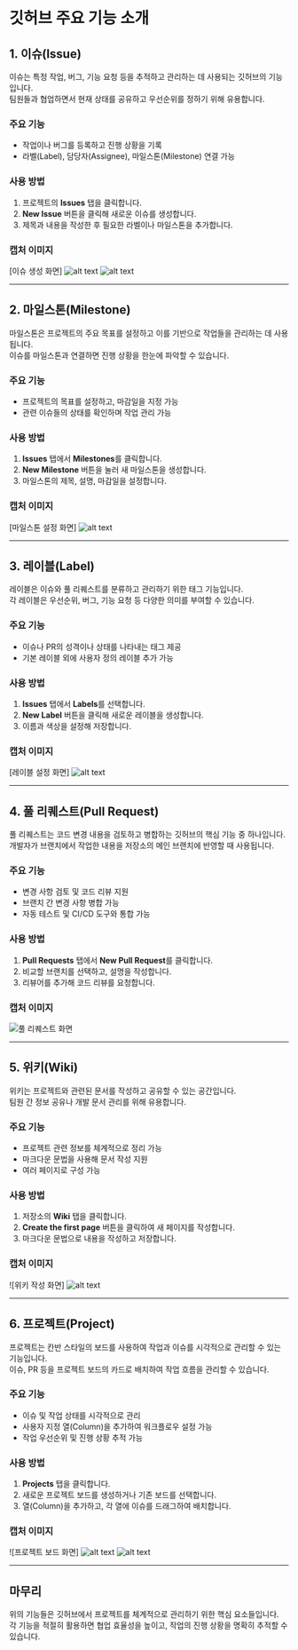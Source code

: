 # 깃허브 주요 기능 소개

## 1. 이슈(Issue)
이슈는 특정 작업, 버그, 기능 요청 등을 추적하고 관리하는 데 사용되는 깃허브의 기능입니다.  
팀원들과 협업하면서 현재 상태를 공유하고 우선순위를 정하기 위해 유용합니다.

### 주요 기능
- 작업이나 버그를 등록하고 진행 상황을 기록
- 라벨(Label), 담당자(Assignee), 마일스톤(Milestone) 연결 가능

### 사용 방법
1. 프로젝트의 **Issues** 탭을 클릭합니다.
2. **New Issue** 버튼을 클릭해 새로운 이슈를 생성합니다.
3. 제목과 내용을 작성한 후 필요한 라벨이나 마일스톤을 추가합니다.

### 캡처 이미지
[이슈 생성 화면]
![alt text](issue1.png)
![alt text](issue2.png)

---

## 2. 마일스톤(Milestone)
마일스톤은 프로젝트의 주요 목표를 설정하고 이를 기반으로 작업들을 관리하는 데 사용됩니다.  
이슈를 마일스톤과 연결하면 진행 상황을 한눈에 파악할 수 있습니다.

### 주요 기능
- 프로젝트의 목표를 설정하고, 마감일을 지정 가능
- 관련 이슈들의 상태를 확인하며 작업 관리 가능

### 사용 방법
1. **Issues** 탭에서 **Milestones**를 클릭합니다.
2. **New Milestone** 버튼을 눌러 새 마일스톤을 생성합니다.
3. 마일스톤의 제목, 설명, 마감일을 설정합니다.

### 캡처 이미지
[마일스톤 설정 화면]
![alt text](milestone.png)

---

## 3. 레이블(Label)
레이블은 이슈와 풀 리퀘스트를 분류하고 관리하기 위한 태그 기능입니다.  
각 레이블은 우선순위, 버그, 기능 요청 등 다양한 의미를 부여할 수 있습니다.

### 주요 기능
- 이슈나 PR의 성격이나 상태를 나타내는 태그 제공
- 기본 레이블 외에 사용자 정의 레이블 추가 가능

### 사용 방법
1. **Issues** 탭에서 **Labels**를 선택합니다.
2. **New Label** 버튼을 클릭해 새로운 레이블을 생성합니다.
3. 이름과 색상을 설정해 저장합니다.

### 캡처 이미지
[레이블 설정 화면]
![alt text](labels.png)

---

## 4. 풀 리퀘스트(Pull Request)
풀 리퀘스트는 코드 변경 내용을 검토하고 병합하는 깃허브의 핵심 기능 중 하나입니다.  
개발자가 브랜치에서 작업한 내용을 저장소의 메인 브랜치에 반영할 때 사용됩니다.

### 주요 기능
- 변경 사항 검토 및 코드 리뷰 지원
- 브랜치 간 변경 사항 병합 가능
- 자동 테스트 및 CI/CD 도구와 통합 가능

### 사용 방법
1. **Pull Requests** 탭에서 **New Pull Request**를 클릭합니다.
2. 비교할 브랜치를 선택하고, 설명을 작성합니다.
3. 리뷰어를 추가해 코드 리뷰를 요청합니다.

### 캡처 이미지
![풀 리퀘스트 화면](이미지_경로_PR)

---

## 5. 위키(Wiki)
위키는 프로젝트와 관련된 문서를 작성하고 공유할 수 있는 공간입니다.  
팀원 간 정보 공유나 개발 문서 관리를 위해 유용합니다.

### 주요 기능
- 프로젝트 관련 정보를 체계적으로 정리 가능
- 마크다운 문법을 사용해 문서 작성 지원
- 여러 페이지로 구성 가능

### 사용 방법
1. 저장소의 **Wiki** 탭을 클릭합니다.
2. **Create the first page** 버튼을 클릭하여 새 페이지를 작성합니다.
3. 마크다운 문법으로 내용을 작성하고 저장합니다.

### 캡처 이미지
![위키 작성 화면]
![alt text](wiki.png)

---

## 6. 프로젝트(Project)
프로젝트는 칸반 스타일의 보드를 사용하여 작업과 이슈를 시각적으로 관리할 수 있는 기능입니다.  
이슈, PR 등을 프로젝트 보드의 카드로 배치하여 작업 흐름을 관리할 수 있습니다.

### 주요 기능
- 이슈 및 작업 상태를 시각적으로 관리
- 사용자 지정 열(Column)을 추가하여 워크플로우 설정 가능
- 작업 우선순위 및 진행 상황 추적 가능

### 사용 방법
1. **Projects** 탭을 클릭합니다.
2. 새로운 프로젝트 보드를 생성하거나 기존 보드를 선택합니다.
3. 열(Column)을 추가하고, 각 열에 이슈를 드래그하여 배치합니다.

### 캡처 이미지
![프로젝트 보드 화면]
![alt text](image-7.png)
![alt text](image-8.png)

---

## 마무리
위의 기능들은 깃허브에서 프로젝트를 체계적으로 관리하기 위한 핵심 요소들입니다.  
각 기능을 적절히 활용하면 협업 효율성을 높이고, 작업의 진행 상황을 명확히 추적할 수 있습니다.

